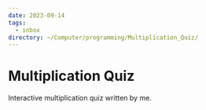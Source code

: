 ```yaml
---
date: 2023-09-14
tags:
  - inbox
directory: ~/Computer/programming/Multiplication_Quiz/
---
```


# Multiplication Quiz

Interactive multiplication quiz written by me.


